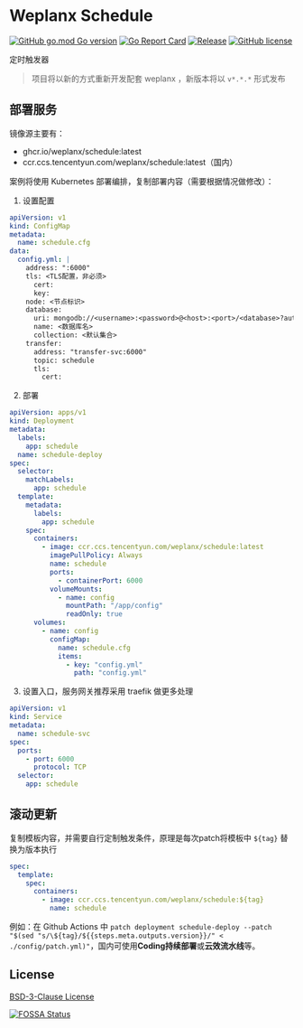 # Weplanx Schedule

[![GitHub go.mod Go version](https://img.shields.io/github/go-mod/go-version/weplanx/schedule?style=flat-square)](https://github.com/weplanx/schedule)
[![Go Report Card](https://goreportcard.com/badge/github.com/weplanx/schedule?style=flat-square)](https://goreportcard.com/report/github.com/weplanx/schedule)
[![Release](https://img.shields.io/github/v/release/weplanx/schedule.svg?style=flat-square)](https://github.com/weplanx/schedule)
[![GitHub license](https://img.shields.io/github/license/weplanx/schedule?style=flat-square)](https://raw.githubusercontent.com/weplanx/schedule/main/LICENSE)

定时触发器

> 项目将以新的方式重新开发配套 weplanx ，新版本将以 `v*.*.*` 形式发布

## 部署服务

镜像源主要有：

- ghcr.io/weplanx/schedule:latest
- ccr.ccs.tencentyun.com/weplanx/schedule:latest（国内）

案例将使用 Kubernetes 部署编排，复制部署内容（需要根据情况做修改）：

1. 设置配置

```yaml
apiVersion: v1
kind: ConfigMap
metadata:
  name: schedule.cfg
data:
  config.yml: |
    address: ":6000"
    tls: <TLS配置，非必须>
      cert:
      key:
    node: <节点标识>
    database:
      uri: mongodb://<username>:<password>@<host>:<port>/<database>?authSource=<authSource>
      name: <数据库名>
      collection: <默认集合>
    transfer:
      address: "transfer-svc:6000"
      topic: schedule
      tls:
        cert:
```

2. 部署

```yaml
apiVersion: apps/v1
kind: Deployment
metadata:
  labels:
    app: schedule
  name: schedule-deploy
spec:
  selector:
    matchLabels:
      app: schedule
  template:
    metadata:
      labels:
        app: schedule
    spec:
      containers:
        - image: ccr.ccs.tencentyun.com/weplanx/schedule:latest
          imagePullPolicy: Always
          name: schedule
          ports:
            - containerPort: 6000
          volumeMounts:
            - name: config
              mountPath: "/app/config"
              readOnly: true
      volumes:
        - name: config
          configMap:
            name: schedule.cfg
            items:
              - key: "config.yml"
                path: "config.yml"
```

3. 设置入口，服务网关推荐采用 traefik 做更多处理

```yaml
apiVersion: v1
kind: Service
metadata:
  name: schedule-svc
spec:
  ports:
    - port: 6000
      protocol: TCP
  selector:
    app: schedule
```

## 滚动更新

复制模板内容，并需要自行定制触发条件，原理是每次patch将模板中 `${tag}` 替换为版本执行

```yml
spec:
  template:
    spec:
      containers:
        - image: ccr.ccs.tencentyun.com/weplanx/schedule:${tag}
          name: schedule
```

例如：在 Github Actions
中 `patch deployment schedule-deploy --patch "$(sed "s/\${tag}/${{steps.meta.outputs.version}}/" < ./config/patch.yml)"`，国内可使用**Coding持续部署**或**云效流水线**等。

## License

[BSD-3-Clause License](https://github.com/weplanx/schedule/blob/main/LICENSE)

[![FOSSA Status](https://app.fossa.com/api/projects/git%2Bgithub.com%2Fweplanx%2Fschedule.svg?type=large)](https://app.fossa.com/projects/git%2Bgithub.com%2Fweplanx%2Fschedule?ref=badge_large)